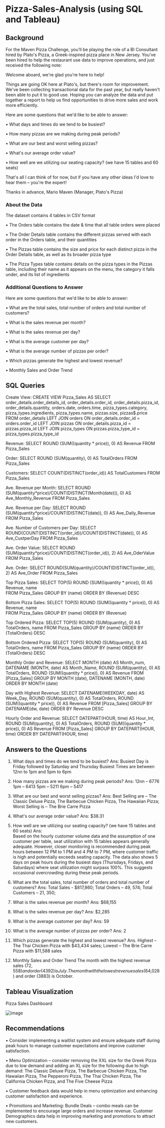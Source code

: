 # Pizza-Sales-Analysis (using SQL and Tableau)

## Background

For the Maven Pizza Challenge, you’ll be playing the role of a BI Consultant hired by Plato's Pizza, a Greek-inspired pizza place in New Jersey. You've been hired to help the restaurant use data to improve operations, and just received the following note:

Welcome aboard, we're glad you're here to help!

Things are going OK here at Plato's, but there's room for improvement. We've been collecting transactional data for the past year, but really haven't been able to put it to good use. Hoping you can analyze the data and put together a report to help us find opportunities to drive more sales and work more efficiently.

Here are some questions that we'd like to be able to answer:

•	What days and times do we tend to be busiest?

•	How many pizzas are we making during peak periods?

•	What are our best and worst selling pizzas?

•	What's our average order value?

•	How well are we utilizing our seating capacity? (we have 15 tables and 60 seats)

That's all I can think of for now, but if you have any other ideas I'd love to hear them – you're the expert!

Thanks in advance,
Mario Maven (Manager, Plato's Pizza)

### About the Data

The dataset contains 4 tables in CSV format

•	The Orders table contains the date & time that all table orders were placed

•	The Order Details table contains the different pizzas served with each order in the Orders table, and their quantities

•	The Pizzas table contains the size and price for each distinct pizza in the Order Details table, as well as its broader pizza type

•	The Pizza Types table contains details on the pizza types in the Pizzas table, including their name as it appears on the menu, the category it falls under, and its list of ingredients

### Additional Questions to Answer

Here are some questions that we'd like to be able to answer:

•	What are the total sales, total number of orders and total number of customers?

•	What is the sales revenue per month?

•	What is the sales revenue per day?

•	What is the average customer per day? 

•	What is the average number of pizzas per order? 

•	Which pizzas generate the highest and lowest revenue?

•	Monthly Sales and Order Trend

## SQL Queries
Create View:
CREATE VIEW Pizza_Sales AS
SELECT order_details.order_details_id, 
	order_details.order_id,
	order_details.pizza_id,
	order_details.quantity,
	orders.date,
	orders.time,
	pizza_types.category,
	pizza_types.ingredients,
	pizza_types.name,
	pizzas.size,
	pizzas$.price
FROM order_details
LEFT JOIN orders
	ON order_details.order_id = orders.order_id
LEFT JOIN pizzas
	ON order_details.pizza_id = pizzas.pizza_id
LEFT JOIN pizza_types
	ON pizzas.pizza_type_id = pizza_types.pizza_type_id

Revenue:
SELECT ROUND (SUM((quantity * price)), 0) AS Revenue
FROM Pizza_Sales
 
Order:
SELECT ROUND (SUM(quantity), 0) AS TotalOrders
FROM Pizza_Sales

Customers:
SELECT COUNT(DISTINCT(order_id)) AS TotalCustomers
FROM Pizza_Sales

Ave. Revenue per Month:
SELECT ROUND (SUM(quantity*price)/COUNT(DISTINCT(Month(date))), 0) AS Ave_Monthly_Revenue
FROM Pizza_Sales

Ave. Revenue per Day:
SELECT ROUND (SUM(quantity*price)/COUNT(DISTINCT(date)), 0) AS Ave_Daily_Revenue
FROM Pizza_Sales

Ave. Number of Customers per Day:
SELECT ROUND(COUNT(DISTINCT(order_id))/COUNT(DISTINCT(date)), 0) AS Ave_CustperDay
FROM Pizza_Sales

Ave. Order Value:
SELECT ROUND (SUM(quantity*price)/COUNT(DISTINCT(order_id)), 2) AS Ave_OderValue
FROM Pizza_Sales
 

Ave. Order:
SELECT ROUND(SUM(quantity)/COUNT(DISTINCT(order_id)), 2) AS Ave_Order
FROM Pizza_Sales

Top Pizza Sales:
SELECT TOP(5) ROUND (SUM((quantity * price)), 0) AS Revenue, name	
FROM Pizza_Sales
GROUP BY (name)
ORDER BY (Revenue) DESC

Bottom Pizza Sales:
SELECT TOP(5) ROUND (SUM((quantity * price)), 0) AS Revenue, name	
FROM Pizza_Sales
GROUP BY (name)
ORDER BY (Revenue)

Top Ordered Pizza:
SELECT TOP(5) ROUND (SUM(quantity), 0) AS TotalOrders, name
FROM Pizza_Sales
GROUP BY (name)
ORDER BY (TotalOrders) DESC

Bottom Ordered Pizza:
SELECT TOP(5) ROUND (SUM(quantity), 0) AS TotalOrders, name
FROM Pizza_Sales
GROUP BY (name)
ORDER BY (TotalOrders) DESC

Monthly Order and Revenue:
SELECT MONTH (date) AS Month_num,
		DATENAME (MONTH, date) AS Month_Name,
		ROUND (SUM(quantity), 0) AS TotalOrders, 
		ROUND (SUM((quantity * price)), 0) AS Revenue
FROM [Pizza_Sales]
GROUP BY MONTH (date), DATENAME (MONTH, date)
ORDER BY MONTH (date)

Day with Highest Revenue:
SELECT DATENAME(WEEKDAY, date) AS Week_Day,
	ROUND (SUM(quantity), 0) AS TotalOrders, 
	ROUND (SUM((quantity * price)), 0) AS Revenue
FROM [Pizza_Sales]
GROUP BY DATENAME(dw, date)
ORDER BY Revenue DESC

Hourly Order and Revenue:
SELECT DATEPART(HOUR, time) AS Hour_Int,
ROUND (SUM(quantity), 0) AS TotalOrders, 
ROUND (SUM((quantity * price)), 0) AS Revenue
FROM [Pizza_Sales]
GROUP BY DATEPART(HOUR, time)
ORDER BY DATEPART(HOUR, time)


## Answers to the Questions
1.	What days and times do we tend to be busiest?
Ans: 
Busiest Day is Friday followed by Saturday and Thursday
Busiest Times are between 12nn to 1pm and 5pm to 6pm

2.	How many pizzas are we making during peak periods?
Ans: 
12nn – 6776
1pm – 6413
5pm – 5211
6pm – 5417

3.	What are our best and worst selling pizzas?
Ans:
Best Selling are – The Classic Deluxe Pizza, The Barbecue Chicken Pizza, The Hawaiian Pizza; 
Worst Selling is – The Brie Carre Pizza

4.	What's our average order value?
Ans: $38.31

5.	How well are we utilizing our seating capacity? (we have 15 tables and 60 seats)
Ans:  
Based on the hourly customer volume data and the assumption of one customer per table, seat utilization with 15 tables appears generally adequate. However, closer monitoring is recommended during peak hours between 12 PM to 1 PM and 4 PM to 7 PM, where customer traffic is high and potentially exceeds seating capacity.
The data also shows 5 days on peak hours during the busiest days (Thursdays, Fridays, and Saturdays) where seat utilization might surpass 100%. This suggests occasional overcrowding during these peak periods.

6.	What are the total sales, total number of orders and total number of customers?
Ans:
Total Sales - $817,860; 
Total Orders – 49, 574; 
Total Customers – 21, 350;

7.	What is the sales revenue per month?
Ans: $68,155

8.	What is the sales revenue per day?
Ans: $2,285

9.	What is the average customer per day?
Ans: 59

10.	What is the average number of pizzas per order?
Ans: 2

11.	 Which pizzas generate the highest and lowest revenue?
Ans.
Highest – The Thai Chicken Pizza with $43,434 sales; 
Lowest – The Brie Carre Pizza with $11,588 sales

12.	Monthly Sales and Order Trend
The month with the highest revenue sales ($72,558) and order (4392) is July.
The month with the lowest revenue sales ($64,028) and order (3883) is October.

## Tableau Visualization
Pizza Sales Dashboard

![image](https://github.com/mel4data/Pizza-Sales-Analysis/assets/170362474/9b249104-cb8f-47f4-a34f-acbb745355ce)

## Recommendations
•	Consider implementing a waitlist system and ensure adequate staff during peak hours to manage customer expectations and improve customer satisfaction.

•	Menu Optimization – consider removing the XXL size for the Greek Pizza due to low demand and adding an XL size for the following due to high demand: The Classic Deluxe Pizza, The Barbecue Chicken Pizza, The Hawaiian Pizza, The Pepperoni Pizza, The Thai Chicken Pizza, The California Chicken Pizza, and The Five Cheese Pizza

•	Customer feedback data would help in menu optimization and enhancing customer satisfaction and experience.

•	Promotions and Marketing:
  Bundle Deals – combo meals can be implemented to encourage large orders and increase revenue.
  Customer Demographics data help in improving marketing and promotions to attract new customers.

